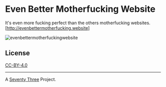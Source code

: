 Even Better Motherfucking Website
=================================

It's even more fucking perfect than the others motherfucking websites. [http://evenbettermotherfucking.website]

![evenbettermotherfuckingwebsite](http://files.setetres.st/img/evenbettermotherfuckingwebsite-desktop.png?v=2&raw=true)

License
-------

[CC-BY-4.0]

-------

A [Seventy Three] Project.

[Seventy Three]: http://setetres.st
[http://evenbettermotherfucking.website]: http://evenbettermotherfucking.website
[CC-BY-4.0]: http://creativecommons.org/licenses/by/4.0
